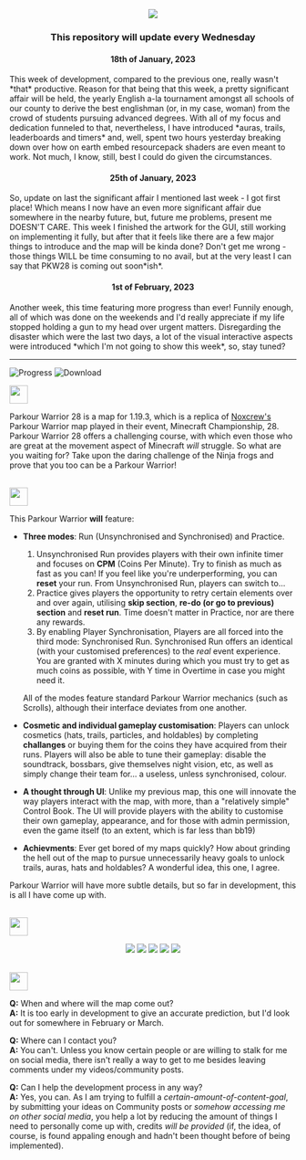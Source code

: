 <p align="center">
  <a href="https://youtube.com/c/LightedTechnology">
  <img src="https://cdn.discordapp.com/attachments/879977373859196939/1062690105065750568/Parkour_Warrior.png"> </a>
  <h3 align="center"> This repository will update every Wednesday </h3>
  
  <h4 align="center"> 18th of January, 2023 </h4>
  This week of development, compared to the previous one, really wasn't *that* productive. Reason for that being that this week, a pretty significant affair will be held, the yearly English a-la tournament amongst all schools of our county to derive the best englishman (or, in my case, woman) from the crowd of students pursuing advanced degrees. With all of my focus and dedication funneled to that, nevertheless, I have introduced *auras, trails, leaderboards and timers* and, well, spent two hours yesterday breaking down over how on earth embed resourcepack shaders are even meant to work. Not much, I know, still, best I could do given the circumstances.

  <h4 align="center"> 25th of January, 2023 </h4>
  So, update on last the significant affair I mentioned last week - I got first place! Which means I now have an even more significant affair due somewhere in the nearby future, but, future me problems, present me DOESN'T CARE. This week I finished the artwork for the GUI, still working on implementing it fully, but after that it feels like there are a few major things to introduce and the map will be kinda done? Don't get me wrong - those things WILL be time consuming to no avail, but at the very least I can say that PKW28 is coming out soon*ish*.

<h4 align="center"> 1st of February, 2023 </h4>
Another week, this time featuring more progress than ever! Funnily enough, all of which was done on the weekends and I'd really appreciate if my life stopped holding a gun to my head over urgent matters. Disregarding the disaster which were the last two days, a lot of the visual interactive aspects were introduced *which I'm not going to show this week*, so, stay tuned? 
</p>

---

![Progress](https://img.shields.io/badge/Progress%3A-55%25-success?style=for-the-badge&logo=hackthebox)
![Download](https://img.shields.io/badge/Download%3A-Soonish-red?style=for-the-badge&logo=dropbox)

<img src="https://cdn.discordapp.com/attachments/879977373859196939/1062692031593459772/Info.png" height=32>

Parkour Warrior 28 is a map for 1.19.3, which is a replica of [Noxcrew's](https://noxcrew.com/) Parkour Warrior map played in their event, Minecraft Championship, 28. Parkour Warrior 28 offers a challenging course, with which even those who are great at the movement aspect of Minecraft *will* struggle. So what are you waiting for? Take upon the daring challenge of the Ninja frogs and prove that you too can be a Parkour Warrior!

</br>

<img src="https://cdn.discordapp.com/attachments/879977373859196939/1062693052742914109/features.png" height=32>

This Parkour Warrior **will** feature:

- **Three modes**: Run (Unsynchronised and Synchronised) and Practice.
  1. Unsynchronised Run provides players with their own infinite timer and focuses on **CPM** (Coins Per Minute). Try to finish as much as fast as you can! If you feel like you're underperforming, you can **reset** your run. From Unsynchronised Run, players can switch to...
  2. Practice gives players the opportunity to retry certain elements over and over again, utilising **skip section**, **re-do (or go to previous) section** and **reset run**. Time doesn't matter in Practice, nor are there any rewards.
  3. By enabling Player Synchronisation, Players are all forced into the third mode: Synchronised Run. Synchronised Run offers an identical (with your customised preferences) to the *real* event experience. You are granted with X minutes during which you must try to get as much coins as possible, with Y time in Overtime in case you might need it.
  
  All of the modes feature standard Parkour Warrior mechanics (such as Scrolls), although their interface deviates from one another.
- **Cosmetic and individual gameplay customisation**: Players can unlock cosmetics (hats, trails, particles, and holdables) by completing **challanges** or buying them for the coins they have acquired from their runs. Players will also be able to tune their gameplay: disable the soundtrack, bossbars, give themselves night vision, etc, as well as simply change their team for... a useless, unless synchronised, colour. 
- **A thought through UI**: Unlike my previous map, this one will innovate the way players interact with the map, with more, than a "relatively simple" Control Book. The UI will provide players with the ability to customise their own gameplay, appearance, and for those with admin permission, even the game itself (to an extent, which is far less than bb19)
- **Achievments**: Ever get bored of my maps quickly? How about grinding the hell out of the map to pursue unnecessarily heavy goals to unlock trails, auras, hats and holdables? A wonderful idea, this one, I agree.

Parkour Warrior will have more subtle details, but so far in development, this is all I have come up with.

<br>

<img src="https://cdn.discordapp.com/attachments/879977373859196939/1062692031232741466/Teasers.png" height=32>

<p align="center">
<img src="https://cdn.discordapp.com/attachments/879977373859196939/1062710777737400421/2023-01-11_18.30.51.png">
<img src="https://cdn.discordapp.com/attachments/879977373859196939/1062710778874040330/2023-01-11_18.32.17.png">
<img src="https://cdn.discordapp.com/attachments/879977373859196939/1062710778471391272/2023-01-11_18.31.49.png">
<img src="https://cdn.discordapp.com/attachments/959962673934663691/1066699522291544165/image.png">
<img src="https://cdn.discordapp.com/attachments/879977373859196939/1067823091549483059/image.png">
</p>

<br>

<img src="https://cdn.discordapp.com/attachments/879977373859196939/1062691893554708530/For_Anyone_Questioning.png" height=32>

**Q:** When and where will the map come out?\
**A:** It is too early in development to give an accurate prediction, but I'd look out for somewhere in February or March.

**Q:** Where can I contact you?\
**A:** You can't. Unless you know certain people or are willing to stalk for me on social media, there isn't really a way to get to me besides leaving comments under my videos/community posts.

**Q:** Can I help the development process in any way?\
**A:** Yes, you can. As I am trying to fulfill a *certain-amount-of-content-goal*, by submitting your ideas on Community posts or *somehow accessing me on other social media*, you help a lot by reducing the amount of things I need to personally come up with, credits *will be provided* (if, the idea, of course, is found appaling enough and hadn't been thought before of being implemented).
